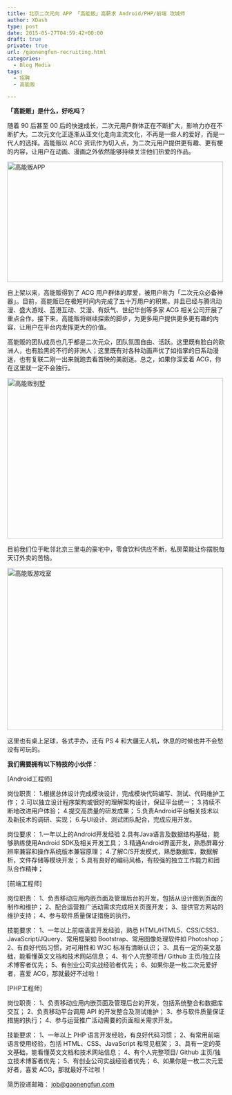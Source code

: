 ```yaml
---
title: 北京二次元向 APP 「高能贩」高薪求 Android/PHP/前端 攻城师
author: XDash
type: post
date: 2015-05-27T04:59:42+00:00
draft: true
private: true
url: /gaonengfun-recruiting.html
categories:
  - Blog Media
tags:
  - 招聘
  - 高能贩

---
```

**「高能贩」是什么，好吃吗？**

随着 90 后甚至 00 后的快速成长，二次元用户群体正在不断扩大，影响力亦在不断扩大。二次元文化正逐渐从亚文化走向主流文化，不再是一些人的爱好，而是一代人的选择。高能贩以 ACG 资讯作为切入点，为二次元用户提供更有趣、更有梗的内容，让用户在动画、漫画之外依然能够持续关注他们热爱的作品。

[<img loading="lazy" decoding="async" src="http://www.fanbing.net/wp-content/uploads/2015/05/476d8bc31eb220a235bc3fc2199dac1f6d8dc6bca7b5-xmgLWW_fw658-500x278.jpeg" alt="高能贩APP" width="500" height="278" class="alignnone size-medium wp-image-5514" srcset="http://xdash.one/wp-content/uploads/2015/05/476d8bc31eb220a235bc3fc2199dac1f6d8dc6bca7b5-xmgLWW_fw658-500x278.jpeg 500w, http://xdash.one/wp-content/uploads/2015/05/476d8bc31eb220a235bc3fc2199dac1f6d8dc6bca7b5-xmgLWW_fw658.jpeg 640w" sizes="(max-width: 500px) 100vw, 500px" />][1]

自上架以来，高能贩得到了 ACG 用户群体的厚爱，被用户称为「二次元众必备神器」。目前，高能贩已在极短时间内完成了五十万用户的积累。并且已经与腾讯动漫、盛大游戏、蓝港互动、艾漫、有妖气、世纪华创等多家 ACG 相关公司开展了重点合作。接下来，高能贩将继续探索的脚步，为更多用户提供更多更有趣的内容，让用户在平台内发挥更大的价值。

高能贩的团队成员也几乎都是二次元众，团队氛围自由、活跃。这里既有脸白的欧洲人，也有脸黑的不行的非洲人；这里既有对各种动画声优了如指掌的日系动漫迷，也有复联二刚一出来就跑去看首映的美剧迷。总之，如果你深爱着 ACG，你在这里就一定不会独行。

<!--more-->

[<img loading="lazy" decoding="async" src="http://www.fanbing.net/wp-content/uploads/2015/05/9901932ce5846f9a91d5e4cf0a54d56c7e1b92fda005-mNqJAj_fw658-500x371.jpeg" alt="高能贩别墅" width="500" height="371" class="alignnone size-medium wp-image-5517" srcset="http://xdash.one/wp-content/uploads/2015/05/9901932ce5846f9a91d5e4cf0a54d56c7e1b92fda005-mNqJAj_fw658-500x371.jpeg 500w, http://xdash.one/wp-content/uploads/2015/05/9901932ce5846f9a91d5e4cf0a54d56c7e1b92fda005-mNqJAj_fw658.jpeg 640w" sizes="(max-width: 500px) 100vw, 500px" />][2]

目前我们位于毗邻北京三里屯的豪宅中，零食饮料供应不断，私房菜能让你摆脱每天订外卖的苦恼。

[<img loading="lazy" decoding="async" src="http://www.fanbing.net/wp-content/uploads/2015/05/0616352e8991b096af5aec6bcac4f6aa8761680a6e1a-MmFrNN_fw658-500x375.jpeg" alt="高能贩游戏室" width="500" height="375" class="alignnone size-medium wp-image-5518" srcset="http://xdash.one/wp-content/uploads/2015/05/0616352e8991b096af5aec6bcac4f6aa8761680a6e1a-MmFrNN_fw658-500x375.jpeg 500w, http://xdash.one/wp-content/uploads/2015/05/0616352e8991b096af5aec6bcac4f6aa8761680a6e1a-MmFrNN_fw658.jpeg 640w" sizes="(max-width: 500px) 100vw, 500px" />][3]

这里也有桌上足球，各式手办，还有 PS 4 和大疆无人机，休息的时候也并不会愁没有可玩的。

**我们需要拥有以下特技的小伙伴：**

[Android工程师]

岗位职责： 1.根据总体设计完成模块设计，完成模块代码编写、测试、代码维护工作； 2.可以独立设计程序架构或很好的理解架构设计，保证平台统一； 3.持续不断地改进用户体验； 4.提交高质量的研发成果； 5.负责Android平台相关技术以及新技术的调研、实现； 6.与UI设计、测试团队配合，完成应用开发。

岗位要求： 1.一年以上的Android开发经验 2.具有Java语言及数据结构基础，能够熟练使用Android SDK及相关开发工具； 3.精通Android界面开发，熟悉屏幕分辨率兼容和操作系统版本兼容原理； 4.了解C/S开发模式，熟悉数据库，数据解析，文件存储等模块开发； 5.具有良好的编码风格，有较强的独立工作能力和团队合作精神；

[前端工程师]

岗位职责： 1、负责移动应用内嵌页面及管理后台的开发，包括从设计图到页面的制作和维护； 2、配合运营推广活动需求完成相关页面开发； 3、提供官方网站的维护支持； 4、参与软件质量保证措施的执行。

技能要求： 1、一年以上前端语言开发经验，熟悉 HTML/HTML5、CSS/CSS3、JavaScript/JQuery、常用框架如 Bootstrap、常用图像处理软件如 Photoshop； 2、有良好代码习惯，对可用性和 W3C 标准有清晰认识； 3、具有一定的英文基础，能看懂英文文档和技术网站信息； 4、有个人完整项目/ Github 主页/独立技术博客者优先； 5、有创业公司实战经验者优先； 6、如果你是一枚二次元爱好者，喜爱 ACG，那就最好不过啦！

[PHP工程师]

岗位职责： 1、负责移动应用内嵌页面及管理后台的开发，包括系统整合和数据库交互； 2、负责移动平台调用 API 的开发整合及测试维护； 3、参与软件质量保证措施的执行； 4、参与运营推广活动需要的页面相关需求开发。

技能要求： 1、一年以上 PHP 语言开发经验，有良好代码习惯； 2、有常用前端语言使用经验，包括 HTML、CSS、JavaScript 和常见框架； 3、具有一定的英文基础，能看懂英文文档和技术网站信息； 4、有个人完整项目/ Github 主页/独立技术博客者优先； 5、有创业公司实战经验者优先； 6、如果你是一枚二次元爱好者，喜爱 ACG，那就最好不过啦！

简历投递邮箱： job@gaonengfun.com

 [1]: http://www.fanbing.net/wp-content/uploads/2015/05/476d8bc31eb220a235bc3fc2199dac1f6d8dc6bca7b5-xmgLWW_fw658.jpeg
 [2]: http://www.fanbing.net/wp-content/uploads/2015/05/9901932ce5846f9a91d5e4cf0a54d56c7e1b92fda005-mNqJAj_fw658.jpeg
 [3]: http://www.fanbing.net/wp-content/uploads/2015/05/0616352e8991b096af5aec6bcac4f6aa8761680a6e1a-MmFrNN_fw658.jpeg
